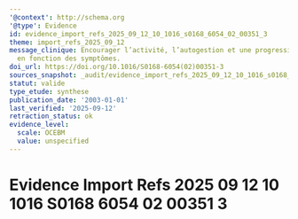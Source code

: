 ```yaml
---
'@context': http://schema.org
'@type': Evidence
id: evidence_import_refs_2025_09_12_10_1016_s0168_6054_02_00351_3
theme: import_refs_2025_09_12
message_clinique: Encourager l’activité, l’autogestion et une progression graduée
  en fonction des symptômes.
doi_url: https://doi.org/10.1016/S0168-6054(02)00351-3
sources_snapshot: _audit/evidence_import_refs_2025_09_12_10_1016_s0168_6054_02_00351_3.json
statut: valide
type_etude: synthese
publication_date: '2003-01-01'
last_verified: '2025-09-12'
retraction_status: ok
evidence_level:
  scale: OCEBM
  value: unspecified
---
```

# Evidence Import Refs 2025 09 12 10 1016 S0168 6054 02 00351 3

